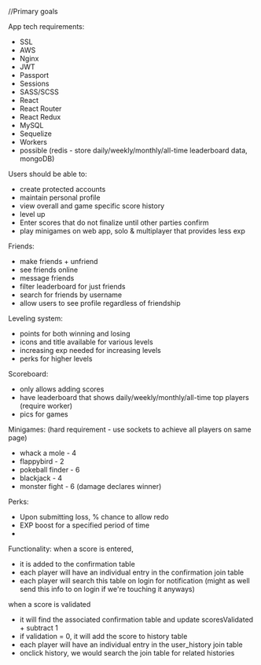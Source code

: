 //Primary goals


App tech requirements: 
- SSL
- AWS
- Nginx
- JWT
- Passport
- Sessions
- SASS/SCSS
- React
- React Router
- React Redux
- MySQL
- Sequelize
- Workers
- possible (redis - store daily/weekly/monthly/all-time leaderboard data, mongoDB)


Users should be able to:
- create protected accounts
- maintain personal profile
- view overall and game specific score history
- level up
- Enter scores that do not finalize until other parties confirm
- play minigames on web app, solo & multiplayer that provides less exp


Friends:
- make friends + unfriend
- see friends online
- message friends
- filter leaderboard for just friends
- search for friends by username
- allow users to see profile regardless of friendship


Leveling system:
- points for both winning and losing
- icons and title available for various levels
- increasing exp needed for increasing levels
- perks for higher levels


Scoreboard:
- only allows adding scores
- have leaderboard that shows daily/weekly/monthly/all-time top players (require worker)
- pics for games


Minigames: (hard requirement - use sockets to achieve all players on same page)
- whack a mole - 4
- flappybird - 2
- pokeball finder - 6
- blackjack - 4
- monster fight - 6 (damage declares winner)


Perks:
- Upon submitting loss, % chance to allow redo
- EXP boost for a specified period of time
- 


Functionality:
when a score is entered, 
- it is added to the confirmation table
- each player will have an individual entry in the confirmation join table
- each player will search this table on login for notification
(might as well send this info to on login if we're touching it anyways)

when a score is validated
- it will find the associated confirmation table and update scoresValidated + subtract 1
- if validation = 0, it will add the score to history table
- each player will have an individual entry in the user_history join table
- onclick history, we would search the join table for related histories



